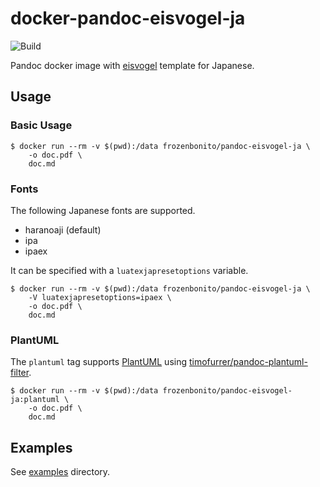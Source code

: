 # docker-pandoc-eisvogel-ja

![Build](https://github.com/frozenbonito/docker-pandoc-eisvogel-ja/workflows/Build/badge.svg)

Pandoc docker image with [eisvogel](https://github.com/Wandmalfarbe/pandoc-latex-template) template for Japanese.

## Usage

### Basic Usage

```console
$ docker run --rm -v $(pwd):/data frozenbonito/pandoc-eisvogel-ja \
    -o doc.pdf \
    doc.md
```

### Fonts

The following Japanese fonts are supported.

- haranoaji (default)
- ipa
- ipaex

It can be specified with a `luatexjapresetoptions` variable.

```console
$ docker run --rm -v $(pwd):/data frozenbonito/pandoc-eisvogel-ja \
    -V luatexjapresetoptions=ipaex \
    -o doc.pdf \
    doc.md
```

### PlantUML

The `plantuml` tag supports [PlantUML](https://plantuml.com/) using [timofurrer/pandoc-plantuml-filter](timofurrer/pandoc-plantuml-filter).

```console
$ docker run --rm -v $(pwd):/data frozenbonito/pandoc-eisvogel-ja:plantuml \
    -o doc.pdf \
    doc.md
```

## Examples

See [examples](./examples) directory.

